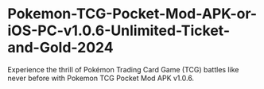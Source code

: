# Pokemon-TCG-Pocket-Mod-APK-or-iOS-PC-v1.0.6-Unlimited-Ticket-and-Gold-2024
Experience the thrill of Pokémon Trading Card Game (TCG) battles like never before with Pokemon TCG Pocket Mod APK v1.0.6. 
